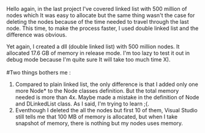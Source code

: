 Hello again, in the last project I've covered linked list with 500 million of nodes which It was easy to allocate
but the same thing wasn't the case for deleting the nodes because of the time needed to travel through the 
last node. This time, to make the process faster, I used double linked list and the difference was obvious.

Yet again, I created a dll (double linked list) with 500 million nodes. It allocated 17.6 GB of memory in
release mode. I'm too lazy to test it out in debug mode because I'm quite sure It will take too much time X).
<br></br>
#Two things bothers me :
<ol>
    <li>
        Compared to plain linked list, the only difference is that I added only one more Node* to the Node 
        classes definition. But the total memory needed is more than 4x. Maybe made a mistake in the definition
        of Node and DLinkedList class. As I said, I'm trying to learn ;(.
    </li>
    <li>
        Eventhough I deleted the all the nodes but first 10 of them, Visual Studio still tells me that 100 MB of
        memory is allocated, but when I take snapshot of memory, there is nothing but my nodes uses memory.
    </li>
</ol>

<br></br>
